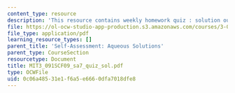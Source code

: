 ```yaml
---
content_type: resource
description: 'This resource contains weekly homework quiz : solution outline.'
file: https://ol-ocw-studio-app-production.s3.amazonaws.com/courses/3-091sc-introduction-to-solid-state-chemistry-fall-2010/0c06a48531e1f6a5e6660dfa7018dfe8_MIT3_091SCF09_sa7_quiz_sol.pdf
file_type: application/pdf
learning_resource_types: []
parent_title: 'Self-Assessment: Aqueous Solutions'
parent_type: CourseSection
resourcetype: Document
title: MIT3_091SCF09_sa7_quiz_sol.pdf
type: OCWFile
uid: 0c06a485-31e1-f6a5-e666-0dfa7018dfe8
---
```

